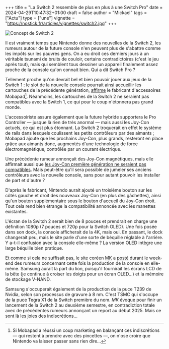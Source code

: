 +++
title = "La Switch 2 ressemble de plus en plus à une Switch Pro"
date = 2024-04-29T10:47:32+01:00
draft = false
author = "Mickael"
tags = ["Actu"]
type = ["une"]
vignette = "https://nostick.fr/articles/vignettes/switch2.jpg"
+++

![Concept de Switch 2](switch2.jpg "La Switch 2 ne ressemblera certainement pas à ce concept de ChatGPT.") 

Il est vraiment temps que Nintendo donne des nouvelles de la Switch 2, les rumeurs autour de la future console n'en peuvent plus de s'abattre comme les impôts sur les pauvres gens. On a eu droit ces derniers jours à un véritable tsunami de bruits de couloir, certains contradictoires (c'est le jeu après tout), mais qui semblent tous dessiner un appareil finalement assez proche de la console qu'on connait bien. Qui a dit Switch Pro ?

Tellement proche qu'on devrait bel et bien pouvoir jouer aux jeux de la Switch 1 : le slot de la nouvelle console pourrait ainsi accueillir les cartouches de la précédente génération, [affirme](https://www.mobapad.com/blogs/the-latest-scoop-on-nintendo-switch-2/the-latest-scoop-on-nintendo-switch-2) le fabricant d'accessoires Mobapad[^1]. Néanmoins, les cartouches de la Switch 2 ne seraient pas compatibles avec la Switch 1, ce qui pour le coup n'étonnera pas grand monde.

L'accessoiriste assure également que la future hybride supportera le Pro Controller — jusque là rien de très anormal — mais aussi les Joy-Con actuels, ce qui est plus étonnant. La Switch 2 troquerait en effet le système de rails dans lesquels coulissent les petits contrôleurs par des aimants ; Mobapad ajoute que les prochains Joy-Con, plus grands, resteront en place grâce aux aimants donc, augmentés d'une technologie de force électromagnétique, contrôlée par un courant électrique.

Une précédente rumeur annonçait des Joy-Con magnétiques, mais elle affirmait aussi que [les Joy-Con première génération ne seraient pas compatibles](https://nostick.fr/articles/2024/avril/2604-des-joycon-a-aimants/). Mais peut-être qu'il sera possible de jumeler ses anciens contrôleurs avec la nouvelle console, sans pour autant pouvoir les installer de part et d'autre ?

D'après le fabricant, Nintendo aurait ajouté un troisième bouton sur les côtés gauche et droit des nouveaux Joy-Con (en plus des gâchettes), ainsi qu'un bouton supplémentaire sous le bouton d'accueil du Joy-Con droit. Tout cela rend bien étrange la compatibilité annoncée avec les manettes existantes.

L'écran de la Switch 2 serait bien de 8 pouces et prendrait en charge une définition 1080p (7 pouces et 720p pour la Switch OLED). Une fois posée dans son dock, la console afficherait de la 4K,  mais oui. En passant, le dock changerait peu, mais le site parle d'une sorte de béquille réglable à l'arrière. Y a-t-il confusion avec la console elle-même ? La version OLED intègre une large béquille bien pratique.

Et comme si cela ne suffisait pas, le site coréen [MK](https://m.mk.co.kr/news/business/10999380) a [posté](https://m.mk.co.kr/news/business/10999380) durant le week-end des rumeurs concernant cette fois la production de la console en elle-même. Samsung aurait la part du lion, puisqu'il fournirait les écrans LCD de la bête (je continue à croiser les doigts pour un écran OLED…) et la mémoire de stockage V-NAND.

Samsung s'occuperait également de la production de la puce T239 de Nvidia, selon son processus de gravure à 8 nm. C'est TSMC qui s'occupe de la puce Tegra X1 de la Switch première du nom. *MK* évoque pour finir un lancement de la Switch 2 au deuxième semestre, en contradiction totale avec de précédentes rumeurs annonçant un report au début 2025. Mais ce sont là les joies des indiscrétions…

[^1]: Si Mobapad a réussi un coup marketing en balançant ces indiscrétions — qui restent à prendre avec des pincettes —, on n'ose croire que Nintendo va laisser passer sans rien dire…
